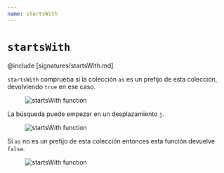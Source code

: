 ```yaml
---
name: startsWith
---
```


# `startsWith`

@include [signatures/startsWith.md]

`startsWith` comprueba si la colección `as` es un prefijo de esta colección, devolviendo `true` en ese caso.

<figure class="diagram">
  <img src="../images/startsWith.svg" alt="startsWith function">
  <!-- <figcaption class="diagram-desc"></figcaption> -->
</figure>

La búsqueda puede empezar en un desplazamiento `j`.

<figure class="diagram">
  <img src="../images/startsWith.2.svg" alt="startsWith function">
  <!-- <figcaption class="diagram-desc"></figcaption> -->
</figure>

Si `as` no es un prefijo de esta colección entonces esta función devuelve `false`.

<figure class="diagram">
  <img src="../images/startsWith.3.svg" alt="startsWith function">
  <!-- <figcaption class="diagram-desc"></figcaption> -->
</figure>
